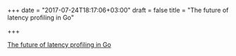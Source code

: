 +++
date = "2017-07-24T18:17:06+03:00"
draft = false
title = "The future of latency profiling in Go"

+++

<p><a href="https://rakyll.org/latency-profiling">The future of latency profiling in Go</a></p>